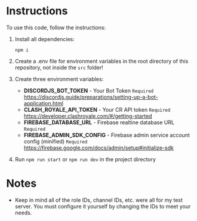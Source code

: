 # Instructions

To use this code, follow the instructions:

1) Install all dependencies:

    `npm i`

2) Create a .env file for environment variables in the root directory of this repository, not inside the `src` folder!

3) Create three environment variables:
    - **DISCORDJS_BOT_TOKEN** - Your Bot Token `Required` https://discordjs.guide/preparations/setting-up-a-bot-application.html
    - **CLASH_ROYALE_API_TOKEN** - Your CR API token `Required` https://developer.clashroyale.com/#/getting-started
    - **FIREBASE_DATABASE_URL** - Firebase realtine database URL `Required`
    - **FIREBASE_ADMIN_SDK_CONFIG** - Firebase admin service account config (minified) `Required` https://firebase.google.com/docs/admin/setup#initialize-sdk

4) Run `npm run start` or `npm run dev` in the project directory

# Notes

- Keep in mind all of the role IDs, channel IDs, etc. were all for my test server. You must configure it yourself by changing the IDs to meet your needs.
